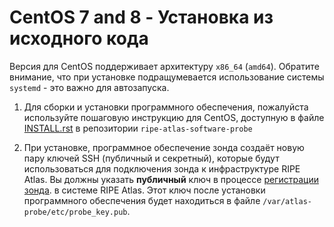 # CentOS 7 and 8 - Установка из исходного кода

Версия для CentOS поддерживает архитектуру `x86_64` (`amd64`). Обратите внимание, что при установке подращумевается использование системы `systemd` - это важно для автозапуска.

1. Для сборки и установки программного обеспечения, пожалуйста используйте 
   пошаговую инструкцию для CentOS, доступную в файле
   [INSTALL.rst](https://github.com/RIPE-NCC/ripe-atlas-software-probe/blob/master/INSTALL.rst) в репозитории `ripe-atlas-software-probe`

2. При установке, программное обеспечение зонда создаёт новую пару ключей SSH
   (публичный и секретный), которые будут использоваться для подключения зонда
   к инфраструктуре RIPE Atlas.
   Вы должны указать **публичный** ключ в процессе 
   [регистрации зонда](https://atlas.ripe.net/apply/swprobe/).
   в системе RIPE Atlas. 
   Этот ключ после установки программного 
   обеспечения будет находиться в файле `/var/atlas-probe/etc/probe_key.pub`.
